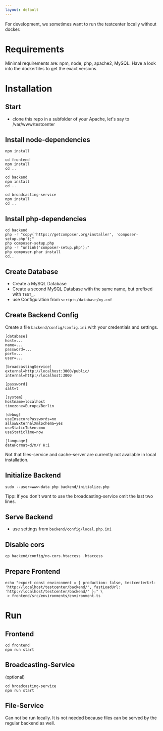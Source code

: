 ```yaml
---
layout: default
---
```


For development, we sometimes want to run the testcenter locally without docker.


# Requirements
Minimal requirements are: npm, node, php, apache2, MySQL.
Have a look into the dockerfiles to get the exact versions.
 
# Installation

## Start
* clone this repo in a subfolder of your Apache, let's say to /var/www/testcenter

## Install node-dependencies
```
npm install

cd frontend
npm install
cd ..

cd backend
npm install
cd ..

cd broadcasting-service
npm install
cd ..
```

## Install php-dependencies
```
cd backend
php -r "copy('https://getcomposer.org/installer', 'composer-setup.php');"
php composer-setup.php
php -r "unlink('composer-setup.php');"
php composer.phar install
cd..
```

## Create Database
* Create a MySQL Database
* Create a second MySQL Database with the same name, but prefixed with `TEST_`.
* use Configuration from `scripts/database/my.cnf`

## Create Backend Config
Create a file `backend/config/config.ini` with your credentials and settings.
```
[database]
host=...
name=...
password=...
port=...
user=...

[broadcastingService]
external=http://localhost:3000/public/
internal=http://localhost:3000

[password]
salt=t

[system]
hostname=localhost
timezone=Europe/Berlin

[debug]
useInsecurePasswords=no
allowExternalXmlSchema=yes
useStaticTokens=no
useStaticTime=now

[language]
dateFormat=d/m/Y H:i
```
Not that files-service and cache-server are currently not available in local installation.

## Initialize Backend
```
sudo --user=www-data php backend/initialize.php
```

Tipp: If you don't want to use the broadcasting-service omit the last two lines.

## Serve Backend

* use settings from `backend/config/local.php.ini`

## Disable cors
```
cp backend/config/no-cors.htaccess .htaccess
```

## Prepare Frontend
```
echo "export const environment = { production: false, testcenterUrl: 'http://localhost/testcenter/backend/', fastLoadUrl: 'http://localhost/testcenter/backend/' };" \
 > frontend/src/environments/environment.ts
```

# Run

## Frontend
```
cd frontend
npm run start
```

## Broadcasting-Service
(optional)
```
cd broadcasting-service
npm run start
```

## File-Service
Can not be run locally. It is not needed because files can be served by the regular backend as well.